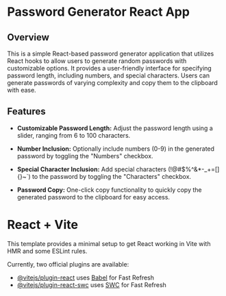 # Password Generator React App

## Overview

This is a simple React-based password generator application that utilizes React hooks to allow users to generate random passwords with customizable options. It provides a user-friendly interface for specifying password length, including numbers, and special characters. Users can generate passwords of varying complexity and copy them to the clipboard with ease.

## Features

- **Customizable Password Length:** Adjust the password length using a slider, ranging from 6 to 100 characters.

- **Number Inclusion:** Optionally include numbers (0-9) in the generated password by toggling the "Numbers" checkbox.

- **Special Character Inclusion:** Add special characters (!@#$%^&*-_+=[]{}~`) to the password by toggling the "Characters" checkbox.

- **Password Copy:** One-click copy functionality to quickly copy the generated password to the clipboard for easy access.




# React + Vite

This template provides a minimal setup to get React working in Vite with HMR and some ESLint rules.

Currently, two official plugins are available:

- [@vitejs/plugin-react](https://github.com/vitejs/vite-plugin-react/blob/main/packages/plugin-react/README.md) uses [Babel](https://babeljs.io/) for Fast Refresh
- [@vitejs/plugin-react-swc](https://github.com/vitejs/vite-plugin-react-swc) uses [SWC](https://swc.rs/) for Fast Refresh
